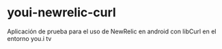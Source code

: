 # youi-newrelic-curl
Aplicación de prueba para el uso de NewRelic en android con libCurl en el entorno you.i tv

